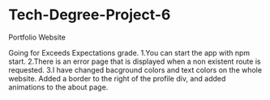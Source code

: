 # Tech-Degree-Project-6
Portfolio Website

Going for Exceeds Expectations grade.
1.You can start the app with npm start.
2.There is an error page that is displayed when a non existent route is requested.
3.I have changed bacground colors and text colors on the whole website. Added a border to the right of the profile div, 
  and added animations to the about page.

